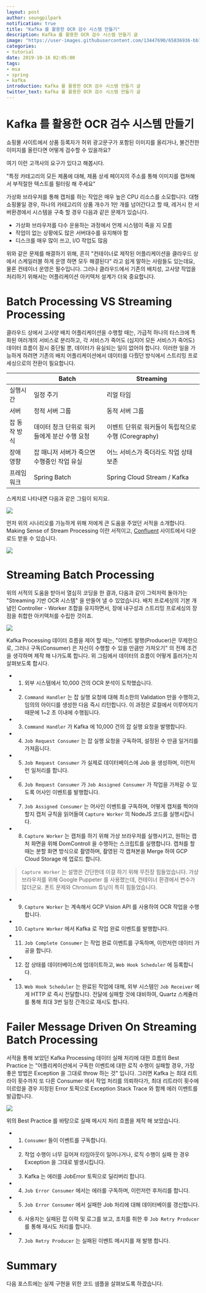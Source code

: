 ```yaml
---
layout: post
author: seungpilpark
notification: true
title: "Kafka 를 활용한 OCR 검수 시스템 만들기"
description: Kafka 를 활용한 OCR 검수 시스템 만들기 글
image: "https://user-images.githubusercontent.com/13447690/65836936-bb7bd880-e32d-11e9-8e41-073bc346abea.png"
categories:
- tutorial
date: 2019-10-16 02:05:00
tags:
- msa
- spring
- kafka
introduction: Kafka 를 활용한 OCR 검수 시스템 만들기 글
twitter_text: Kafka 를 활용한 OCR 검수 시스템 만들기 글
---
```


# Kafka 를 활용한 OCR 검수 시스템 만들기

쇼핑몰 사이트에서 상품 등록자가 허위 광고문구가 포함된 이미지를 올리거나, 불건전한 이미지를 올린다면 어떻게 검수할 수 있을까요?

여기 이런 고객사의 요구가 있다고 해봅시다.

"특정 카테고리의 모든 제품에 대해, 제품 상세 페이지의 주소를 통해 이미지를 캡쳐해서 부적절한 텍스트를 필터링 해 주세요"

가상화 브라우저를 통해 캡처를 하는 작업은 매우 높은 CPU 리소스를 소모합니다.
대형 쇼핑몰일 경우, 하나의 카테고리의 상품 개수가 1만 개를 넘어간다고 할 때, 레거시 한 서버환경에서 시스템을 구축 할 경우 다음과 같은 문제가 있습니다.

- 가상화 브라우저를 다수 운용하는 과정에서 언제 시스템이 죽을 지 모름
- 작업이 없는 상황에도 많은 서버대수를 유지해야 함
- 디스크를 매우 많이 쓰고, I/O 작업도 많음

위와 같은 문제를 해결하기 위해, 흔히 "컨테이너로 제작된 어플리케이션을 클라우드 상에서 스케일러블 하게 운영 하면 모두 해결된다" 라고 쉽게 말하는 사람들도 있는데요, 물론 컨테이너 운영은 필수입니다. 그러나 클라우드에서 기존의 배치성, 고사양 작업을 처리하기 위해서는 어플리케이션 아키텍처 설계가 더욱 중요합니다.

# Batch Processing VS Streaming Processing

클라우드 상에서 고사양 배치 어플리케이션을 수행할 때는, 가급적 하나의 타스크에 특화된 여러개의 서비스로 분리하고, 각 서비스가 죽어도 (심지어 모든 서비스가 죽어도) 데이터 흐름이 잠시 중단될 뿐, 데이터가 유실되는 일이 없어야 합니다.
이러한 일을 가능하게 하려면 기존의 배치 어플리케이션에서 데이터를 다뤘던 방식에서 스트리밍 프로세싱으로의 전환이 필요합니다.

|                   | Batch                 | Streaming                 |
|------------------- | -------------------| -------------------|
| 실행시간  | 일정 주기 | 리얼 타임
| 서버    | 정적 서버 그룹  | 동적 서버 그룹 |
| 잡 동작 방식 | 데이터 청크 단위로 워커들에게 분산 수행 요청   | 이벤트 단위로 워커들이 독립적으로 수행 (Coregraphy) |
| 장애 영향    | 잡 매니저 서버가 죽으면 수행중인 작업 유실  | 어느 서비스가 죽더라도 작업 상태 보존 |
| 프레임워크    | Spring Batch  | Spring Cloud Stream / Kafka |

스케치로 나타내면 다음과 같은 그림이 되지요.

![](https://user-images.githubusercontent.com/13447690/66888970-a1274780-f01b-11e9-9e26-397f2e0f20c2.png)

먼저 위의 시나리오를 가능하게 위해 저에게 큰 도움을 주었던 서적을 소개합니다. Making Sense of Stream Processing 이란 서적이고, [Confluent](https://www.confluent.io/stream-processing/) 사이트에서 다운로드 받을 수 있습니다.

![](https://user-images.githubusercontent.com/13447690/66885321-f01ab000-f00e-11e9-94dd-b85bf406e3e6.gif)

# Streaming Batch Processing

위의 서적의 도움을 받아서 열심히 코딩을 한 결과, 다음과 같이 그럭저럭 돌아가는 "Streaming 기반 OCR 시스템" 을 만들어 낼 수 있었습니다. 배치 프로세싱의 기본 개념인 Controller - Worker 조합을 유지하면서, 장애 내구성과 스트리밍 프로세싱의 장점을 취합한 아키텍처를 수립한 것이죠.

![](https://user-images.githubusercontent.com/13447690/66889563-dc2a7a80-f01d-11e9-93ab-4df743cc8da3.png)

Kafka Processing 데이터 흐름을 제어 할 때는, "이벤트 발행(Producer)은 무제한으로, 그러나 구독(Consumer) 은 자신이 수행할 수 있을 만큼만 가져오기" 의 전제 조건을 생각하며 제작 해 나가도록 합니다.
위 그림에서 데이터의 흐름이 어떻게 흘러가는지 살펴보도록 합시다.

- 1. 외부 시스템에서 10,000 건의 OCR 분석이 도착했습니다.
- 2. `Command Handler` 는 잡 실행 요청에 대해 최소한의 Validation 만을 수행하고, 임의의 아이디를 생성한 다음 즉시 리턴합니다. 이 과정은 로컬에서 이루어지기 때문에 1~2 초 이내에 수행됩니다.
- 3. `Command Handler` 가 Kafka 에 10,000 건의 잡 실행 요청을 발행합니다.
- 4. `Job Request Consumer` 는 잡 실행 요청을 구독하여, 설정된 수 만큼 일거리를 가져옵니다.
- 5. `Job Request Consumer` 가 실제로 데이터베이스에 Job 을 생성하며, 이런저런 일처리를 합니다.
- 6. `Job Request Consumer` 가 `Job Assigned Consumer` 가 작업을 가져갈 수 있도록 어사인 이벤트를 발행합니다.
- 7. `Job Assigned Consumer` 는 어사인 이벤트를 구독하며, 어떻게 캡처를 찍어야 할지 캡처 규칙을 읽어들여 `Capture Worker` 의 NodeJS 코드를 실행시킵니다.
- 8. `Capture Worker` 는 캡처를 하기 위해 가상 브라우저를 실행시키고, 원하는 캡처 화면을 위해 DomControll 을 수행하는 스크립트를 실행합니다. 캡처를 할 때는 분할 화면 방식으로 촬영하며, 촬영된 각 캡쳐본을 Merge 하여 GCP Cloud Storage 에 업로드 합니다. 

> `Capture Worker` 는 설명은 간단한데 이걸 하기 위해 무진장 힘들었습니다. 가상 브라우저를 위해 Google Puppeter 를 사용했는데, 컨테이너 환경에서 변수가 많더군요. 폰트 문제와 Chronium 튜닝이 특히 힘들었습니다.

- 9. `Capture Worker` 는 계속해서 GCP Vision API 를 사용하여 OCR 작업을 수행합니다.
- 10. `Capture Worker` 에서 Kafka 로 작업 완료 이벤트를 발행합니다.
- 11. `Job Complete Consumer` 는 작업 완료 이벤트를 구독하며, 이런저런 데이터 가공을 합니다.
- 12. 잡 상태를 데이터베이스에 업데이트하고, `Web Hook Scheduler` 에 등록합니다.
- 13. `Web Hook Scheduler` 는 완료된 작업에 대해, 외부 시스템인 `Job Receiver` 에게 HTTP 로 즉시 전달합니다. 전달에 실패할 것에 대비하여, Quartz 스케쥴러를 통해 최대 3번 일정 간격으로 재시도 합니다.

# Failer Message Driven On Streaming Batch Processing

서적을 통해 보았던 Kafka Processing 데이터 실패 처리에 대한 흐름의 Best Practice 는 "어플리케이션에서 구독한 이벤트에 대한 로직 수행이 실패할 경우, 가장 좋은 방법은 Exception 을 그대로 throw 하는 것" 입니다. 그러면 Kafka 는 최대 리트라이 횟수까지 또 다른 Consumer 에서 작업 처리를 의뢰하다가, 최대 리트라이 횟수에 이르렀을 경우 지정된 Error 토픽으로 Exception Stack Trace 와 함께 에러 이벤트를 발급합니다.

![](https://user-images.githubusercontent.com/13447690/66890894-915f3180-f022-11e9-8813-7dc70731c606.png)

위의 Best Practice 를 바탕으로 실패 메시지 처리 흐름을 제작 해 보았습니다.

- 1. `Consumer` 들이 이벤트를 구독합니다.
- 2. 작업 수행이 너무 길어져 타임아웃이 일어나거나, 로직 수행이 실패 한 경우 Exception 을 그대로 발생시킵니다.
- 3. Kafka 는 에러를 JobError 토픽으로 딜리버리 합니다.
- 4. `Job Error Consumer` 에서는 에러를 구독하며, 이런저런 후처리를 합니다.
- 5. `Job Error Consumer` 에서 실패한 Job 처리에 대해 데이터베이를 갱신합니다.
- 6. 사용자는 실패된 잡 이력 및 로그를 보고, 조치를 취한 후 `Job Retry Producer` 를 통해 재시도 처리를 합니다.
- 7. `Job Retry Producer` 는 실패된 이벤트 메시지를 재 발행 합니다.

# Summary

다음 포스트에는 실제 구현을 위한 코드 샘플을 살펴보도록 하겠습니다.






